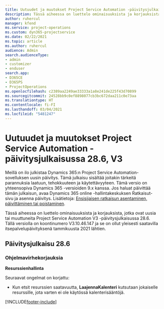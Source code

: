 ```yaml
---
title: Uutuudet ja muutokset Project Service Automation -päivitysjulkaisussa 28.6, Hotfix, V3
description: Tässä aiheessa on luettelo ominaisuuksista ja korjauksista Project Service Automationin Päivitysjulkaisussa 28.6 Hotfix, V3.
author: ruhercul
manager: kfend
ms.service: project-operations
ms.custom: dyn365-projectservice
ms.date: 02/22/2021
ms.topic: article
ms.author: ruhercul
audience: Admin
search.audienceType:
- admin
- customizer
- enduser
search.app:
- D365CE
- D365PS
- ProjectOperations
ms.openlocfilehash: c2389aa2249ae33333a1a8e241de225f43d70899
ms.sourcegitcommit: 24528bb9c0ef8898077cb3bc672daa211c0e73aa
ms.translationtype: HT
ms.contentlocale: fi-FI
ms.lasthandoff: 03/04/2021
ms.locfileid: "5481247"
---
```

# <a name="whats-new-or-changed-in-project-service-automation-update-release-286-v3"></a>Uutuudet ja muutokset Project Service Automation -päivitysjulkaisussa 28.6, V3

Meillä on ilo julkistaa Dynamics 365:n Project Service Automation-sovelluksen uusin päivitys. Tämä julkaisu sisältää joitakin tärkeitä parannuksia laatuun, tehokkuuteen ja käytettävyyteen. Tämä versio on yhteensopiva Dynamics 365 -versioiden 9.x kanssa. Jos haluat päivittää tämän julkaisun, avaa Dynamics 365 online -hallintakeskuksen Ratkaisut-sivu ja asenna päivitys. Lisätietoja: [Ensisijaisen ratkaisun asentaminen, päivittäminen tai poistaminen](https://docs.microsoft.com/power-platform/admin/install-remove-preferred-solution).

Tässä aiheessa on luettelo ominaisuuksista ja korjauksista, jotka ovat uusia tai muuttuneita Project Service Automation V3 -päivitysjulkaisussa 28.6. Tällä versiolla on koontinumero V3.10.46.147 ja se on ollut yleisesti saatavilla itsepalvelupäivityksenä tammikuusta 2021 lähtien.

## <a name="update-release-286"></a>Päivitysjulkaisu 28.6

### <a name="bug-fixes"></a>Ohjelmavirhekorjauksia


**Resurssienhallinta**

Seuraavat ongelmat on korjattu:

- Kun etsit resurssien saatavuutta, **LaajennaKalenteri** kutsutaan jokaiselle resurssille, jota varten ei ole käytössä kalenterisääntöjä.


[!INCLUDE[footer-include](../includes/footer-banner.md)]
